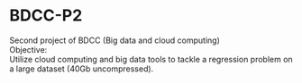 # BDCC-P2
Second project of BDCC (Big data and cloud computing)<br>
Objective:<br>
Utilize cloud computing and big data tools to tackle a regression problem on a large dataset (40Gb uncompressed).<br>
